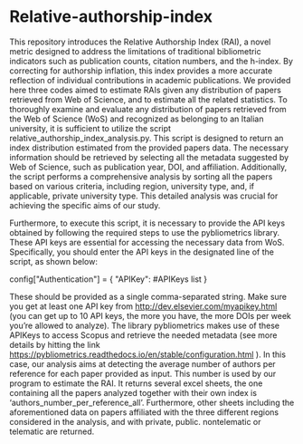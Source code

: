 # Relative-authorship-index
This repository introduces the Relative Authorship Index (RAI), a novel metric designed to address the limitations of traditional bibliometric indicators such as publication counts, citation numbers, and the h-index. By correcting for authorship inflation, this index provides a more accurate reflection of individual contributions in academic publications. We provided here three codes aimed to estimate RAIs given any distribution of papers retrieved from Web of Science, and to estimate all the related statistics. To thoroughly examine and evaluate any distribution of papers retrieved from the Web of Science (WoS) and recognized as belonging to an Italian university, it is sufficient to utilize the script relative_authorship_index_analysis.py. This script is designed to return an index distribution estimated from the provided papers data. The necessary information should be retrieved by selecting all the metadata suggested by Web of Science, such as publication year, DOI, and affiliation. Additionally, the script performs a comprehensive analysis by sorting all the papers based on various criteria, including region, university type, and, if applicable, private university type. This detailed analysis was crucial for achieving the specific aims of our study.

Furthermore, to execute this script, it is necessary to provide the API keys obtained by following the required steps to use the pybliometrics library. These API keys are essential for accessing the necessary data from WoS. Specifically, you should enter the API keys in the designated line of the script, as shown below:


config["Authentication"] = {
        "APIKey":   #APIKeys list
}

These should be provided as a single comma-separated string. Make sure you get at least one API key from http://dev.elsevier.com/myapikey.html (you can get up to 10 API keys, the more you have, the more DOIs per week you’re allowed to analyze). The library pybliometrics makes use of these APIKeys to access Scopus and retrieve the needed metadata (see more details by hitting the link https://pybliometrics.readthedocs.io/en/stable/configuration.html ). In this case, our analysis aims at detecting the average number of authors per reference for each paper provided as input. This number is used by our program to estimate the RAI. It returns several excel sheets, the one containing all the papers analyzed together with their own index is ‘authors_number_per_reference_all’. Furthermore, other sheets including the aforementioned data on papers affiliated with the three different regions considered in the analysis, and with private, public. nontelematic or telematic are returned.
